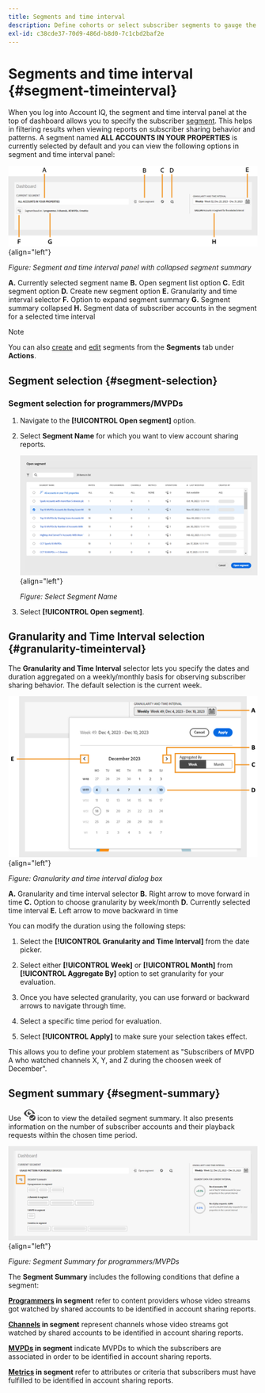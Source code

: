 ```yaml
---
title: Segments and time interval
description: Define cohorts or select subscriber segments to gauge the account sharing possibilities and patterns of your channel viewers to use graphical tools and reports in Account IQ.
exl-id: c38cde37-70d9-486d-b8d0-7c1cbd2baf2e
---
```


# Segments and time interval {#segment-timeinterval}

When you log into Account IQ, the segment and time interval panel at the top of dashboard allows you to specify the subscriber [segment](product-concepts.md#segmet-def). This helps in filtering results when viewing reports on subscriber sharing behavior and patterns. A segment named **ALL ACCOUNTS IN YOUR PROPERTIES** is currently selected by default and you can view the following options in segment and time interval panel:

![](assets/new-segment-selector-collapsed.png){align="left"}

 *Figure: Segment and time interval panel with collapsed segment summary*
 
**A.** Currently selected segment name **B.** Open segment list option **C.** Edit segment option **D.** Create new segment option **E.** Granularity and time interval selector **F.** Option to expand segment summary **G.** Segment summary collapsed **H.** Segment data of subscriber accounts in the segment for a selected time interval

>[!NOTE]
>
>You can also [create](work-with-segments.md#create-new-segment) and [edit](work-with-segments.md#edit-segment) segments from the **Segments** tab under **Actions**.

## Segment selection {#segment-selection}

### Segment selection for programmers/MVPDs

1. Navigate to the **[!UICONTROL Open segment]** option.
1. Select **Segment Name** for which you want to view account sharing reports.

   ![](assets/open-segment.png){align="left"}

   *Figure: Select Segment Name*

1. Select **[!UICONTROL Open segment]**.

## Granularity and Time Interval selection {#granularity-timeinterval}

The **Granularity and Time Interval** selector lets you specify the dates and duration aggregated on a weekly/monthly basis for observing subscriber sharing behavior. The default selection is the current week. 

![Granularity and time interval](assets/granularity-timeinterval-weekwise.png){align="left"}

*Figure: Granularity and time interval dialog box*

**A.** Granularity and time interval selector **B.** Right arrow to move forward in time **C.** Option to choose granularity by week/month **D.** Currently selected time interval **E.** Left arrow to move backward in time

You can modify the duration using the following steps:

1. Select the **[!UICONTROL Granularity and Time Interval]** from the date picker.

1. Select either **[!UICONTROL Week]** or **[!UICONTROL Month]** from **[!UICONTROL Aggregate By]** option to set granularity for your evaluation.

1. Once you have selected granularity, you can use forward or backward arrows to navigate through time.

1. Select a specific time period for evaluation.

1. Select **[!UICONTROL Apply]** to make sure your selection takes effect.

This allows you to define your problem statement as "Subscribers of MVPD A who watched channels X, Y, and Z during the choosen week of December".

## Segment summary {#segment-summary}

Use <img alt= "expand [!UICONTROL Segment Summary]" src="./assets/expand-segment-summary.svg" width="25"> icon to view the detailed segment summary. It also presents information on the number of subscriber accounts and their playback requests within the chosen time period.

![](assets/segment-panel-programmers-mvpd.png){align="left"}

*Figure: Segment Summary for programmers/MVPDs*

The **Segment Summary** includes the following conditions that define a segment:

**[Programmers](product-concepts.md#programmer-def) in segment**  refer to content providers whose video streams got watched by shared accounts to be identified in account sharing reports.

**[Channels](product-concepts.md#channel-def) in segment** represent channels whose video streams got watched by shared accounts to be identified in account sharing reports.

**[MVPDs](product-concepts.md#mvpd-def) in segment** indicate MVPDs to which the subscribers are associated in order to be identified in account sharing reports.

**[Metrics](product-concepts.md#metric) in segment** refer to attributes or criteria that subscribers must have fulfilled to be identified in account sharing reports.

